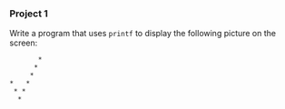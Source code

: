 ### Project 1   
Write a program that uses `printf` to display the following picture on the screen:   
```
       *
      *
     *
*   *
 * *
  *
```
